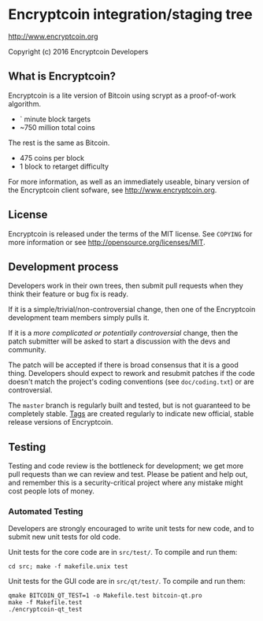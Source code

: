 Encryptcoin integration/staging tree
================================

http://www.encryptcoin.org

Copyright (c) 2016 Encryptcoin Developers

What is Encryptcoin?
----------------

Encryptcoin is a lite version of Bitcoin using scrypt as a proof-of-work algorithm.
 - ` minute block targets
 - ~750 million total coins

The rest is the same as Bitcoin.
 - 475 coins per block
 - 1 block to retarget difficulty

For more information, as well as an immediately useable, binary version of
the Encryptcoin client sofware, see http://www.encryptcoin.org.

License
-------

Encryptcoin is released under the terms of the MIT license. See `COPYING` for more
information or see http://opensource.org/licenses/MIT.

Development process
-------------------

Developers work in their own trees, then submit pull requests when they think
their feature or bug fix is ready.

If it is a simple/trivial/non-controversial change, then one of the Encryptcoin
development team members simply pulls it.

If it is a *more complicated or potentially controversial* change, then the patch
submitter will be asked to start a discussion with the devs and community.

The patch will be accepted if there is broad consensus that it is a good thing.
Developers should expect to rework and resubmit patches if the code doesn't
match the project's coding conventions (see `doc/coding.txt`) or are
controversial.

The `master` branch is regularly built and tested, but is not guaranteed to be
completely stable. [Tags](https://github.com/encryptcoin-project/encryptcoin/tags) are created
regularly to indicate new official, stable release versions of Encryptcoin.

Testing
-------

Testing and code review is the bottleneck for development; we get more pull
requests than we can review and test. Please be patient and help out, and
remember this is a security-critical project where any mistake might cost people
lots of money.

### Automated Testing

Developers are strongly encouraged to write unit tests for new code, and to
submit new unit tests for old code.

Unit tests for the core code are in `src/test/`. To compile and run them:

    cd src; make -f makefile.unix test

Unit tests for the GUI code are in `src/qt/test/`. To compile and run them:

    qmake BITCOIN_QT_TEST=1 -o Makefile.test bitcoin-qt.pro
    make -f Makefile.test
    ./encryptcoin-qt_test

